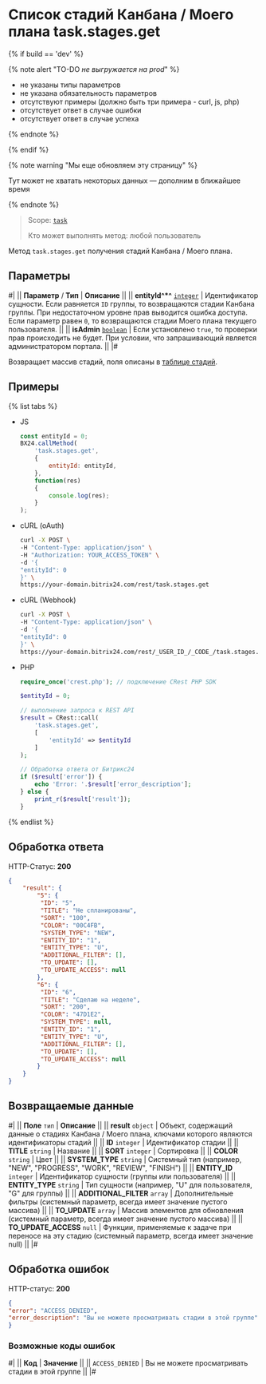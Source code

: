# Список стадий Канбана / Моего плана task.stages.get

{% if build == 'dev' %}

{% note alert "TO-DO _не выгружается на prod_" %}

- не указаны типы параметров
- не указана обязательность параметров
- отсутствуют примеры (должно быть три примера - curl, js, php)
- отсутствует ответ в случае ошибки
- отсутствует ответ в случае успеха
 
{% endnote %}

{% endif %}

{% note warning "Мы еще обновляем эту страницу" %}

Тут может не хватать некоторых данных — дополним в ближайшее время

{% endnote %}

> Scope: [`task`](../../scopes/permissions.md)
>
> Кто может выполнять метод: любой пользователь

Метод `task.stages.get` получения стадий Канбана / Моего плана.

## Параметры

#|
|| **Параметр** / **Тип** | **Описание** ||
|| **entityId^*^**
[`integer`](../../data-types.md) | Идентификатор сущности. Если равняется `ID` группы, то возвращаются стадии Канбана группы. При недостаточном уровне прав выводится ошибка доступа. Если параметр равен `0`, то возвращаются стадии Моего плана текущего пользователя. ||
|| **isAdmin**
[`boolean`](../../data-types.md) | Если установлено `true`, то проверки прав происходить не будет. При условии, что запрашивающий является администратором портала. ||
|#

Возвращает массив стадий, поля описаны в [таблице стадий](./index.md).

## Примеры

{% list tabs %}

- JS
    ```js
    const entityId = 0;
    BX24.callMethod(
        'task.stages.get',
        {
            entityId: entityId,
        },
        function(res)
        {
            console.log(res);
        }
    );
    ```

- cURL (oAuth)
    ```bash
    curl -X POST \
    -H "Content-Type: application/json" \
    -H "Authorization: YOUR_ACCESS_TOKEN" \
    -d '{
    "entityId": 0
    }' \
    https://your-domain.bitrix24.com/rest/task.stages.get
    ```

- cURL (Webhook)
    ```bash
    curl -X POST \
    -H "Content-Type: application/json" \
    -d '{
    "entityId": 0
    }' \
    https://your-domain.bitrix24.com/rest/_USER_ID_/_CODE_/task.stages.get
    ```

- PHP
    ```php
    require_once('crest.php'); // подключение CRest PHP SDK

    $entityId = 0;

    // выполнение запроса к REST API
    $result = CRest::call(
        'task.stages.get',
        [
            'entityId' => $entityId
        ]
    );

    // Обработка ответа от Битрикс24
    if ($result['error']) {
        echo 'Error: '.$result['error_description'];
    } else {
        print_r($result['result']);
    }
    ```

{% endlist %}

## Обработка ответа

HTTP-Статус: **200**

```json
{
    "result": {
        "5": {
         "ID": "5",
         "TITLE": "Не спланированы",
         "SORT": "100",
         "COLOR": "00C4FB",
         "SYSTEM_TYPE": "NEW",
         "ENTITY_ID": "1",
         "ENTITY_TYPE": "U",
         "ADDITIONAL_FILTER": [],
         "TO_UPDATE": [],
         "TO_UPDATE_ACCESS": null
        },
        "6": {
         "ID": "6",
         "TITLE": "Сделаю на неделе",
         "SORT": "200",
         "COLOR": "47D1E2",
         "SYSTEM_TYPE": null,
         "ENTITY_ID": "1",
         "ENTITY_TYPE": "U",
         "ADDITIONAL_FILTER": [],
         "TO_UPDATE": [],
         "TO_UPDATE_ACCESS": null
        }
    }
}
```

## Возвращаемые данные

#|
|| **Поле** `тип` | **Описание** ||
|| **result** `object` | Объект, содержащий данные о стадиях Канбана / Моего плана, ключами которого являются идентификаторы стадий ||
|| **ID** `integer` | Идентификатор стадии ||
|| **TITLE** `string` | Название ||
|| **SORT** `integer` | Сортировка ||
|| **COLOR** `string` | Цвет ||
|| **SYSTEM_TYPE** `string` | Системный тип (например, "NEW", "PROGRESS", "WORK", "REVIEW", "FINISH") ||
|| **ENTITY_ID** `integer` | Идентификатор сущности (группы или пользователя) ||
|| **ENTITY_TYPE** `string` | Тип сущности (например, "U" для пользователя, "G" для группы) ||
|| **ADDITIONAL_FILTER** `array` | Дополнительные фильтры (системный параметр, всегда имеет значение пустого массива) ||
|| **TO_UPDATE** `array` | Массив элементов для обновления (системный параметр, всегда имеет значение пустого массива) ||
|| **TO_UPDATE_ACCESS** `null` | Функции, применяемые к задаче при переносе на эту стадию (системный параметр, всегда имеет значение null) ||
|#

## Обработка ошибок

HTTP-статус: **200**

```json
{
"error": "ACCESS_DENIED",
"error_description": "Вы не можете просматривать стадии в этой группе"
}
```

### Возможные коды ошибок

#|
|| **Код** | **Значение** ||
|| `ACCESS_DENIED` | Вы не можете просматривать стадии в этой группе ||
|#